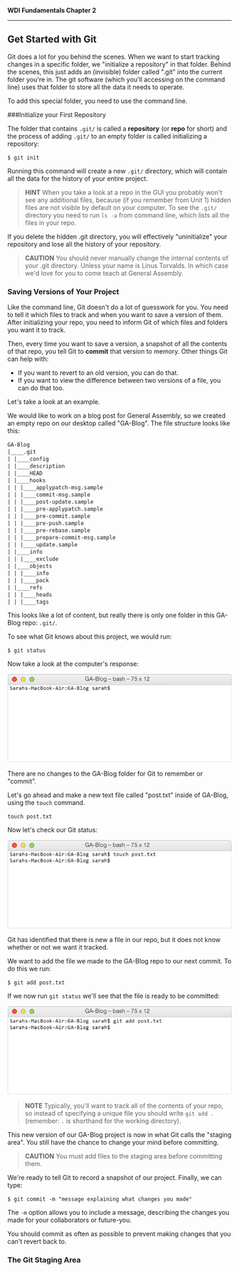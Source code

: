 **WDI Fundamentals Chapter 2**

---

## Get Started with Git

Git does a lot for you behind the scenes. When we want to start tracking changes in a specific folder, we "initialize a repository" in that folder. Behind the scenes, this just adds an (invisible) folder called ".git" into the current folder you're in. The git software (which you'll accessing on the command line) uses that folder to store all the data it needs to operate.

To add this special folder, you need to use the command line.

###Initialize your First Repository

The folder that contains `.git/` is called a **repository** (or **repo** for short) and the process of adding `.git/` to an empty folder is called initializing a repository:

    $ git init

Running this command will create a new `.git/` directory, which will contain all the data for the history of your entire project.

> **HINT** When you take a look at a repo in the GUI you probably won't see any additional files, because (if you remember from Unit 1) hidden files are not visible by default on your computer.  To see the `.git/` directory you need to run `ls -a` from command line, which lists all the files in your repo.

If you delete the hidden .git directory, you will effectively "uninitialize" your repository and lose all the history of your repository.

> **CAUTION** You should never manually change the internal contents of your .git directory. Unless your name is Linus Torvalds. In which case we'd love for you to come teach at General Assembly.

### Saving Versions of Your Project

Like the command line, Git doesn't do a lot of guesswork for you. You need to tell it which files to track and when you want to save a version of them. After initializing your repo, you need to inform Git of which files and folders you want it to track.

Then, every time you want to save a version, a snapshot of all the contents of that repo, you tell Git to **commit** that version to memory. Other things Git can help with:

* If you want to revert to an old version, you can do that.
* If you want to view the difference between two versions of a file, you can do that too.

Let's take a look at an example.  

We would like to work on a blog post for General Assembly, so we created an empty repo on our desktop called "GA-Blog". The file structure looks like this:

```
GA-Blog
|____.git
| |____config
| |____description
| |____HEAD
| |____hooks
| | |____applypatch-msg.sample
| | |____commit-msg.sample
| | |____post-update.sample
| | |____pre-applypatch.sample
| | |____pre-commit.sample
| | |____pre-push.sample
| | |____pre-rebase.sample
| | |____prepare-commit-msg.sample
| | |____update.sample
| |____info
| | |____exclude
| |____objects
| | |____info
| | |____pack
| |____refs
| | |____heads
| | |____tags
```

This looks like a lot of content, but really there is only one folder in this GA-Blog repo: `.git/`.

To see what Git knows about this project, we would run:

```
$ git status
```

Now take a look at the computer's response:

![Git Status of GA-Blog](../assets/chapter2/git_status.gif)

There are no changes to the GA-Blog folder for Git to remember or "commit".

Let's go ahead and make a new text file called "post.txt" inside of GA-Blog, using the `touch` command.

    touch post.txt

Now let's check our Git status:

![Git Status of GA-Blog](../assets/chapter2/git_status_untracked.gif)

Git has identified that there is new a file in our repo, but it does not know whether or not we want it tracked.

We want to add the file we made to the GA-Blog repo to our next commit.  To do this we run:

```
$ git add post.txt
```

If we now run `git status` we'll see that the file is ready to be committed:

![Git Status of GA-Blog](../assets/chapter2/git_status_staged.gif)

> **NOTE** Typically, you'll want to track all of the contents of your repo, so instead of specifying a unique file you should write `git add .` (remember: `.` is shorthand for the working directory).

This new version of our GA-Blog project is now in what Git calls the "staging area".  You still have the chance to change your mind before committing.

> **CAUTION** You must add files to the staging area before committing them.

We're ready to tell Git to record a snapshot of our project. Finally, we can type:

    $ git commit -m "message explaining what changes you made"

The `-m` option allows you to include a message, describing the changes you made for your collaborators or future-you.

You should commit as often as possible to prevent making changes that you can't revert back to.


### The Git Staging Area
